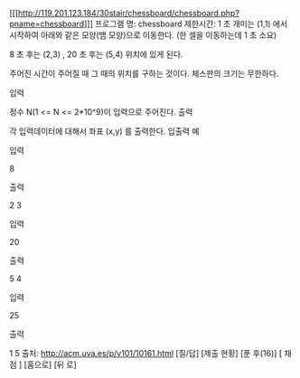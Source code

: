 [[[http://119.201.123.184/30stair/chessboard/chessboard.php?pname=chessboard]]]
프로그램 명: chessboard
제한시간: 1 초
개미는 (1,1) 에서 시작하여 아래와 같은 모양(뱀 모양)으로 이동한다. (한 셀을 이동하는데 1 초 소요)



8 초 후는 (2,3) , 20 초 후는 (5,4) 위치에 있게 된다.

주어진 시간이 주어질 때 그 때의 위치를 구하는 것이다.
체스판의 크기는 무한하다.

입력

정수 N(1 <= N <= 2*10^9)이 입력으로 주어진다.
출력

각 입력데이터에 대해서 좌표 (x,y) 를 출력한다.
입출력 예

입력

8

출력

2 3

입력

20

출력

5 4

입력

25

출력

1 5
출처: http://acm.uva.es/p/v101/10161.html
[질/답] [제출 현황] [푼 후(16)]
[ 채 점 ] [홈으로]  [뒤 로]